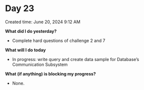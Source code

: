 # Day 23

Created time: June 20, 2024 9:12 AM


**What did I do yesterday?**

- Complete hard questions of challenge 2 and 7

**What will I do today**

- In progress: write query and create data sample for Database’s Communication Subsystem

**What (if anything) is blocking my progress?**

- None.